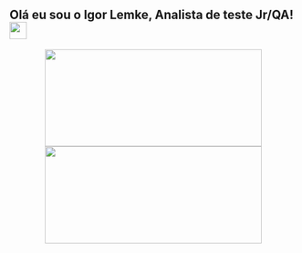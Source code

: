 ## Olá eu sou o Igor Lemke, Analista de teste Jr/QA!<img src="https://raw.githubusercontent.com/kaueMarques/kaueMarques/master/hi.gif" width="30px">
<div align="center">
  <a href="https://github.com/igorlemke">
  <img height="170em" width="380em" src="https://github-readme-stats.vercel.app/api?username=igorlemke&show_icons=true&theme=dark&include_all_commits=true&count_private=true"/>
  <img height="170em" width="380em" src="https://github-readme-stats.vercel.app/api/top-langs/?username=igorlemke&layout=compact&langs_count=7&theme=dark"/>
</div>

